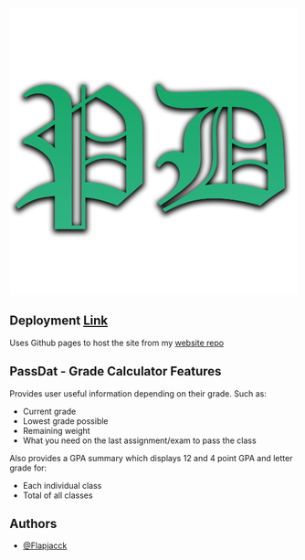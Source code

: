 
![Passdat-logo](https://raw.githubusercontent.com/Flapjacck/PassDat/refs/heads/main/images/PassDat-logo.png)



## Deployment [Link](https://flapjacck.github.io/Website/passdat)

Uses Github pages to host the site from my [website repo](https://github.com/Flapjacck/Website)


## PassDat - Grade Calculator Features

Provides user useful information depending on their grade. Such as:
- Current grade
- Lowest grade possible
- Remaining weight
- What you need on the last assignment/exam to pass the class

Also provides a GPA summary which displays 12 and 4 point GPA and letter grade for:
- Each individual class 
- Total of all classes

## Authors

- [@Flapjacck](https://www.github.com/flapjacck)

